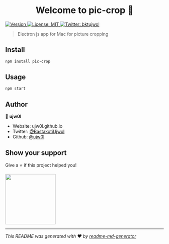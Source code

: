 <h1 align="center">Welcome to pic-crop 👋</h1>
<p>
  <a href="https://www.npmjs.com/package/pic-crop" target="_blank">
    <img alt="Version" src="https://img.shields.io/npm/v/pic-crop.svg">
  </a>
  <a href="#" target="_blank">
    <img alt="License: MIT" src="https://img.shields.io/badge/License-MIT-yellow.svg" />
  </a>
  <a href="https://twitter.com/bktujwol" target="_blank">
    <img alt="Twitter: bktujwol" src="https://img.shields.io/twitter/follow/BastakotiUjwol.svg?style=social" />
  </a>
</p>

> Electron js app for Mac for picture cropping

## Install

```sh
npm install pic-crop
```

## Usage

```sh
npm start
```

## Author

👤 **ujw0l**

* Website: ujw0l.github.io
* Twitter: [@BastakotiUjwol](https://twitter.com/bktujwol)
* Github: [@ujw0l](https://github.com/ujw0l)

## Show your support

Give a ⭐️ if this project helped you!

<a href="https://www.patreon.com/ujw0l">
  <img src="https://c5.patreon.com/external/logo/become_a_patron_button@2x.png" width="160">
</a>

***
_This README was generated with ❤️ by [readme-md-generator](https://github.com/kefranabg/readme-md-generator)_
